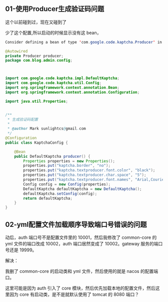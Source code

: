 ## 01-使用Producer生成验证码问题

这个以前碰到过，现在又碰到了

少了这个配置,所以启动的时候显示没有这 bean，

```java
Consider defining a bean of type 'com.google.code.kaptcha.Producer' in your configuration.
```

```java
@Autowired
private Producer producer;
package com.blog.admin.config;
```

```java


import com.google.code.kaptcha.impl.DefaultKaptcha;
import com.google.code.kaptcha.util.Config;
import org.springframework.context.annotation.Bean;
import org.springframework.context.annotation.Configuration;

import java.util.Properties;


/**
 * 生成验证码配置
 *
 * @author Mark sunlightcs@gmail.com
 */
@Configuration
public class KaptchaConfig {

    @Bean
    public DefaultKaptcha producer() {
        Properties properties = new Properties();
        properties.put("kaptcha.border", "no");
        properties.put("kaptcha.textproducer.font.color", "black");
        properties.put("kaptcha.textproducer.char.space", "5");
        properties.put("kaptcha.textproducer.font.names", "Arial,Courier,cmr10,宋体,楷体,微软雅黑");
        Config config = new Config(properties);
        DefaultKaptcha defaultKaptcha = new DefaultKaptcha();
        defaultKaptcha.setConfig(config);
        return defaultKaptcha;
    }
}
```

## 02-yml配置文件加载顺序导致端口号错误的问题

动后，auth 端口号不是配置文件里的 10001，然后我修改了 common-core 的 yml 文件的端口改成 10002，auth 端口居然变成了 10002。gateway 服务的端口号还是 19999。

解决：

我删了 common-core 的启动类和 yml 文件，然后使用的就是 nacos 的配置端口。

这里可能是因为 auth 引入了 core 模块，然后优先加载本地的配置文件，然后这里因为 core 有启动类，是不是就默认使用了 tomcat 的 8080 端口？